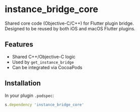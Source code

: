 # instance_bridge_core

Shared core code (Objective-C/C++) for Flutter plugin bridge.  
Designed to be reused by both iOS and macOS Flutter plugins.

## Features

- Shared C++/Objective-C logic
- Used by `get_instance_bridge`
- Can be integrated via CocoaPods

## Installation

In your plugin `.podspec`:

```ruby
s.dependency 'instance_bridge_core'